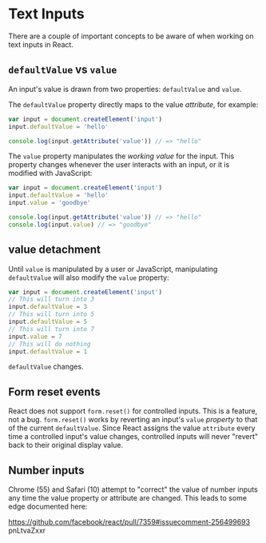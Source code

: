 # Text Inputs

There are a couple of important concepts to be aware of when working on text
inputs in React.

## `defaultValue` vs `value`

An input's value is drawn from two properties: `defaultValue` and `value`.

The `defaultValue` property directly maps to the value _attribute_, for example:

```javascript
var input = document.createElement('input')
input.defaultValue = 'hello'

console.log(input.getAttribute('value')) // => "hello"
```

The `value` property manipulates the _working value_ for the input. This property
changes whenever the user interacts with an input, or it is modified with JavaScript:

```javascript
var input = document.createElement('input')
input.defaultValue = 'hello'
input.value = 'goodbye'

console.log(input.getAttribute('value')) // => "hello"
console.log(input.value) // => "goodbye"
```

## value detachment

Until `value` is manipulated by a user or JavaScript, manipulating `defaultValue`
will also modify the `value` property:

```javascript
var input = document.createElement('input')
// This will turn into 3
input.defaultValue = 3
// This will turn into 5
input.defaultValue = 5
// This will turn into 7
input.value = 7
// This will do nothing
input.defaultValue = 1
```

`defaultValue` changes.

## Form reset events

React does not support `form.reset()` for controlled inputs. This is a feature,
not a bug. `form.reset()` works by reverting an input's `value` _property_ to
that of the current `defaultValue`. Since React assigns the value `attribute`
every time a controlled input's value changes, controlled inputs will never
"revert" back to their original display value.

## Number inputs

Chrome (55) and Safari (10) attempt to "correct" the value of number inputs any
time the value property or attribute are changed. This leads to some edge documented
here:

https://github.com/facebook/react/pull/7359#issuecomment-256499693
pnLtvaZxxr
